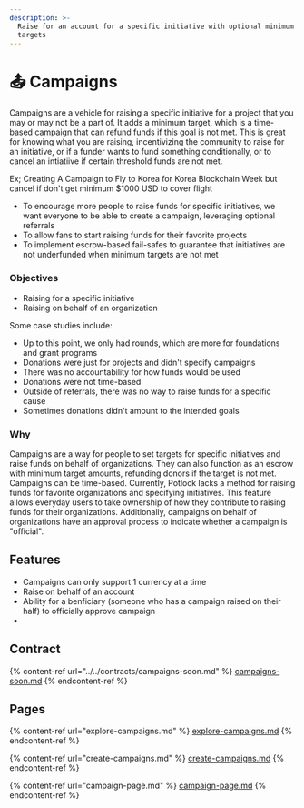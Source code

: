```yaml
---
description: >-
  Raise for an account for a specific initiative with optional minimum escrow-ed
  targets
---
```


# 📤 Campaigns

Campaigns are a vehicle for raising a specific initiative for a project that you may or may not be a part of. It adds a minimum target, which is a time-based campaign that can refund funds if this goal is not met. This is great for knowing what you are raising, incentivizing the community to raise for an initiative, or if a funder wants to fund something conditionally, or to cancel an intiatiive if certain threshold funds are not met.&#x20;

Ex; Creating A Campaign to Fly to Korea for Korea Blockchain Week but cancel if don't get minimum $1000 USD to cover flight

* To encourage more people to raise funds for specific initiatives, we want everyone to be able to create a campaign, leveraging optional referrals
* To allow fans to start raising funds for their favorite projects
* To implement escrow-based fail-safes to guarantee that initiatives are not underfunded when minimum targets are not met

### Objectives

* Raising for a specific initiative
* Raising on behalf of an organization

Some case studies include:

* Up to this point, we only had rounds, which are more for foundations and grant programs
* Donations were just for projects and didn't specify campaigns
* There was no accountability for how funds would be used
* Donations were not time-based
* Outside of referrals, there was no way to raise funds for a specific cause
* Sometimes donations didn't amount to the intended goals

### Why

Campaigns are a way for people to set targets for specific initiatives and raise funds on behalf of organizations. They can also function as an escrow with minimum target amounts, refunding donors if the target is not met. Campaigns can be time-based. Currently, Potlock lacks a method for raising funds for favorite organizations and specifying initiatives. This feature allows everyday users to take ownership of how they contribute to raising funds for their organizations. Additionally, campaigns on behalf of organizations have an approval process to indicate whether a campaign is "official".



## Features

* Campaigns can only support 1 currency at a time
* Raise on behalf of an account
* Ability for a benficiary (someone who has a campaign raised on their half) to officially approve campaign
*



## Contract

{% content-ref url="../../contracts/campaigns-soon.md" %}
[campaigns-soon.md](../../contracts/campaigns-soon.md)
{% endcontent-ref %}

## Pages

{% content-ref url="explore-campaigns.md" %}
[explore-campaigns.md](explore-campaigns.md)
{% endcontent-ref %}

{% content-ref url="create-campaigns.md" %}
[create-campaigns.md](create-campaigns.md)
{% endcontent-ref %}

{% content-ref url="campaign-page.md" %}
[campaign-page.md](campaign-page.md)
{% endcontent-ref %}
